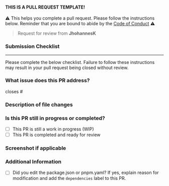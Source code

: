 #### THIS IS A PULL REQUEST TEMPLATE! 

⚠️ This helps you complete a pull request. Please follow the instructions below. Reminder that you are bound to abide by the [Code of Conduct](/CODE_OF_CONDUCT.md) ⚠️ 
> Request for review from **JhohannesK**

### Submission Checklist

---

Please complete the below checklist. Failure to follow these instructions may result in your pull request being closed without review.

### What issue does this PR address?
<!-- Add tag of the issue or describe the problem your PR solves. -->
closes #

### Description of file changes
<!-- A detailed description of the changes made in this pull request. -->

### Is this PR still in progress or completed?
- [ ] This PR is still a work in progress (WIP)
- [ ] This PR is completed and ready for review

### Screenshot if applicable
<!-- screenshot of the feature implemented by this issue -->

### Additional Information
<!-- Any additional information or context about this PR. -->
- [ ] Did you edit the package.json or pnpm.yaml? If yes, explain reason for modification and add the `dependencies` label to this PR. <br>




